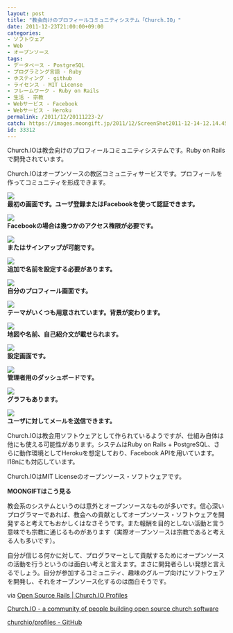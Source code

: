 ```yaml
---
layout: post
title: "教会向けのプロフィールコミュニティシステム「Church.IO」"
date: 2011-12-23T21:00:00+09:00
categories:
- ソフトウェア
- Web
- オープンソース
tags: 
- データベース - PostgreSQL
- プログラミング言語 - Ruby
- ホスティング - github
- ライセンス - MIT License
- フレームワーク - Ruby on Rails
- 生活 - 宗教
- Webサービス - Facebook
- Webサービス - Heroku
permalink: /2011/12/20111223-2/
catch: https://images.moongift.jp/2011/12/ScreenShot2011-12-14-12.14.45_thumb3.png
id: 33312
---
```

Church.IOは教会向けのプロフィールコミュニティシステムです。Ruby on Railsで開発されています。

  

Church.IOはオープンソースの教区コミュニティサービスです。プロフィールを作ってコミュニティを形成できます。

  

[![](https://images.moongift.jp/2011/12/ScreenShot2011-12-14-11.59.31_thumb4.png)](https://images.moongift.jp/2011/12/e998137d40e3a732d595c3c5bccae9e43.png)  
**最初の画面です。ユーザ登録またはFacebookを使って認証できます。**

  

[![](https://images.moongift.jp/2011/12/ScreenShot2011-12-14-12.01.17_thumb3.png)](https://images.moongift.jp/2011/12/6b244ad6897e796150bd42366af445803.png)  
**Facebookの場合は幾つかのアクセス権限が必要です。**

  

[![](https://images.moongift.jp/2011/12/ScreenShot2011-12-14-12.01.49_thumb3.png)](https://images.moongift.jp/2011/12/9918c4aecae1600e71006b4156617bad3.png)  
**またはサインアップが可能です。**

  

[![](https://images.moongift.jp/2011/12/ScreenShot2011-12-14-12.02.13_thumb3.png)](https://images.moongift.jp/2011/12/2f237b0d6ff8eb5e54cbdce58f5b9e143.png)  
**追加で名前を設定する必要があります。**

  

[![](https://images.moongift.jp/2011/12/ScreenShot2011-12-14-12.14.24_thumb3.png)](https://images.moongift.jp/2011/12/5ff239e8381c745dec1cb35cbae2c7b13.png)  
**自分のプロフィール画面です。**

  

[![](https://images.moongift.jp/2011/12/ScreenShot2011-12-14-12.14.45_thumb3.png)](https://images.moongift.jp/2011/12/3cae102edde127b200bf6dad275205833.png)  
**テーマがいくつも用意されています。背景が変わります。**

  

[![](https://images.moongift.jp/2011/12/ScreenShot2011-12-14-12.15.37_thumb3.png)](https://images.moongift.jp/2011/12/561885a7df2ee91e23183e5455ae3d5d.png)  
**地図や名前、自己紹介文が載せられます。**

  

[![](https://images.moongift.jp/2011/12/ScreenShot2011-12-14-12.15.54_thumb.png)](https://images.moongift.jp/2011/12/845077db78e69ac70d7ae0dee15cfeab.png)  
**設定画面です。**

  

[![](https://images.moongift.jp/2011/12/ScreenShot2011-12-14-12.16.11_thumb.png)](https://images.moongift.jp/2011/12/aa205cb270ac97336ccbc3cf52cb38f4.png)  
**管理者用のダッシュボードです。**

  

[![](https://images.moongift.jp/2011/12/ScreenShot2011-12-14-12.16.16_thumb.png)](https://images.moongift.jp/2011/12/a7a5c5c82602157072af55c261a83d78.png)  
**グラフもあります。**

  

[![](https://images.moongift.jp/2011/12/ScreenShot2011-12-14-12.16.51_thumb.png)](https://images.moongift.jp/2011/12/aa2589b8680e18617eefbbe8797f83b2.png)  
**ユーザに対してメールを送信できます。**

  

Church.IOは教会用ソフトウェアとして作られているようですが、仕組み自体は他にも使える可能性があります。システムはRuby on Rails + PostgreSQL、さらに動作環境としてHerokuを想定しており、Facebook APIを用いています。I18nにも対応しています。

  
<!--more-->  

Church.IOはMIT Licenseのオープンソース・ソフトウェアです。

  
  
  

**MOONGIFTはこう見る**

  

教会系のシステムというのは意外とオープンソースなものが多いです。信心深いプログラマーであれば、教会への貢献としてオープンソース・ソフトウェアを開発すると考えてもおかしくはなさそうです。また報酬を目的としない活動と言う意味でも宗教に通じるものがあります（実際オープンソースは宗教であると考える人も多いです）。

  

自分が信じる何かに対して、プログラマーとして貢献するためにオープンソースの活動を行うというのは面白い考えと言えます。まさに開発者らしい発想と言えるでしょう。自分が参加するコミュニティ、趣味のグループ向けにソフトウェアを開発し、それをオープンソース化するのは面白そうです。

  

via [Open Source Rails | Church.IO Profiles](http://www.opensourcerails.com/projects/1246058-Church-IO-Profiles)

  

[Church.IO - a community of people building open source church software](http://church.io/)

  

[churchio/profiles - GitHub](https://github.com/churchio/profiles)

